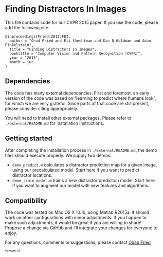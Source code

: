 Finding Distractors In Images
=============================

This file contains code for our CVPR 2015 paper. If you use the code, please add the following cite:

    @inproceedings{Fried:2015:FDI,
      author = "Ohad Fried and Eli Shechtman and Dan B Goldman and Adam Finkelstein",
      title = "Finding Distractors In Images",
      booktitle = "Computer Vision and Pattern Recognition (CVPR)",
      year = "2015",
      month = jun
    }

Dependencies
------------
The code has many external dependancies. First and foremost, an early version of the code was based on "learning to predict where humans look", for which we are very grateful. Since parts of that code are still present, please consider citing appropriately.

You will need to install other external packages. Please refer to `./external/README.md` for installation instructions.

Getting started
---------------
After completing the installation process in `./external/README.md`, the demo files should execute properly. We supply two demos:
- `demo_predict.m` calculates a distractor prediction map for a given image, using our precalculated model. Start here if you want to predict distractor locations.
- `demo_train_model.m` trains a new distractor prediction model. Start here if you want to augment our model with new features and algorithms.

Compatibility
-------------
The code was tested on Mac OS X 10.10, using Matlab R2015a. It should work on other configurations with minor adjustments. If you happen to make such adjustments, it would be great if you are willing to share! Propose a change via GitHub and I'll integrate your changes for everyone to enjoy.

For any questions, comments or suggestions, please contact [Ohad Fried](http://www.cs.princeton.edu/~ohad/)

<sub><sup>_Version 1.0_</sup></sub>
